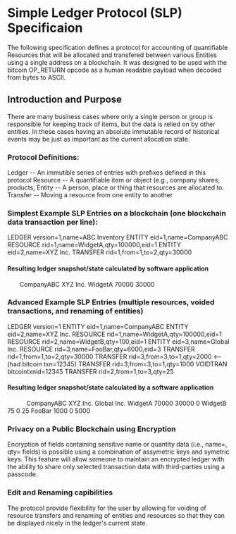 # Simple Ledger Protocol (SLP) Specificaion

The following specification defines a protocol for accounting of quantifiable Resources that will be allocated and transfered between various Entities using a single address on a blockchain. It was designed to be used with the bitcoin OP_RETURN opcode as a human readable payload when decoded from bytes to ASCII.  

## Introduction and Purpose
There are many business cases where only a single person or group is responsible for keeping track of items, but the data is relied on by other entities.  In these cases having an absolute immutable record of historical events may be just as important as the current allocation state.  

### Protocol Definitions:
Ledger -- An immutible series of entries with prefixes defined in this protocol
Resource -- A quantifiable item or object (e.g., company shares, products, 
Entity -- A person, place or thing that resources are allocated to.
Transfer -- Moving a resource from one entity to another

### Simplest Example SLP Entries on a blockchain (one blockchain data transaction per line):

LEDGER    version=1,name=ABC Inventory
ENTITY    eid=1,name=CompanyABC
RESOURCE  rid=1,name=WidgetA,qty=100000,eid=1
ENTITY    eid=2,name=XYZ Inc.
TRANSFER  rid=1,from=1,to=2,qty=30000

#### Resulting ledger snapshot/state calculated by software application
        CompanyABC     XYZ Inc.
WidgetA   70000         30000

### Advanced Example SLP Entries (multiple resources, voided transactions, and renaming of entities)

LEDGER    version=1
ENTITY    eid=1,name=CompanyABC
ENTITY    eid=2,name=XYZ Inc.
RESOURCE  rid=1,name=WidgetA,qty=100000,eid=1
RESOURCE  rid=2,name=WidgetB,qty=100,eid=1
ENTITY    eid=3,name=Global Inc.
RESOURCE  rid=3,name=FooBar,qty=6000,eid=3
TRANSFER  rid=1,from=1,to=2,qty=30000
TRANSFER  rid=3,from=3,to=1,qty=2000          <--(had bitcoin txn=12345)
TRANSFER  rid=3,from=3,to=1,qty=1000
VOIDTRAN  bitcointxnid=12345
TRANSFER  rid=2,from=1,to=3,qty=25

#### Resulting ledger snapshot/state calculated by a software application
            CompanyABC    XYZ Inc.    Global Inc.
WidgetA       70000        30000         0
WidgetB        75            0           25
FooBar        1000           0          5000


### Privacy on a Public Blockchain using Encryption
Encryption of fields containing sensitive name or quantity data (i.e., name=, qty= fields) is possible using a combination of assymetric keys and symetric keys.  This feature will allow someone to maintain an encrypted ledger with the ability to share only selected transaction data with third-parties using a passcode.

### Edit and Renaming capibilities
The protocol provide flexibility for the user by allowing for voiding of resource transfers and renaming of entities and resources so that they can be displayed nicely in the ledger's current state.
